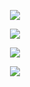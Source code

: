 <p align="center">
	<a href="https://github.com/PopovAleksey">
		<img src="https://readme-typing-svg.herokuapp.com?color=BDDFFF&lines=Welcome+to+my+profile!&center=true&width=450&height=55"/>
	</a>
</p>

<p align="center">
	<a href="https://github.com/PopovAleksey">
		<img src="https://github-readme-streak-stats.herokuapp.com/?user=PopovAleksey&theme=prussian&hide_border=true&stroke=0000"/>
	</a>
</p>

<p align="center">
	<a href="https://github.com/PopovAleksey">
		<img src="https://github-readme-stats.vercel.app/api?username=PopovAleksey&show_icons=true&theme=prussian&hide_border=true"/>
	</a>
</p>

<p align="center">
	<a href="https://github.com/PopovAleksey">
		<img src="https://activity-graph.herokuapp.com/graph?username=PopovAleksey&bg_color=172f45&color=bddfff&line=38a0ff&point=FFFFFF&hide_border=true"/>
	</a>
</p>